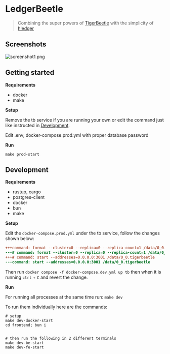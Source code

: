 # LedgerBeetle

> Combining the super powers of [TigerBeetle](https://tigerbeetle.com/) with the simplicity of [hledger](https://hledger.org/)

## Screenshots

![screenshot1.png](https://s6.imgcdn.dev/YhRft0.png)

## Getting started

**Requirements**

- docker
- make

**Setup**

Remove the tb service if you are running your own or edit the command just like instructed in [Development](#development).

Edit .env, docker-compose.prod.yml with proper database password

**Run**

```
make prod-start
```

## Development

**Requirements**

- rustup, cargo
- postgres-client
- docker
- bun
- make

**Setup**

Edit the `docker-compose.prod.yml` under the tb service, follow the changes shown below:

```diff
+++command: format --cluster=0 --replica=0 --replica-count=1 /data/0_0.tigerbeetle
---# command: format --cluster=0 --replica=0 --replica-count=1 /data/0_0.tigerbeetle
+++# command: start --addresses=0.0.0.0:3001 /data/0_0.tigerbeetle
---command: start --addresses=0.0.0.0:3001 /data/0_0.tigerbeetle
```

Then run `docker compose -f docker-compose.dev.yml up tb` then when it is running `ctrl` + `C` and revert the change.

**Run**

For running all processes at the same time run: `make dev`

To run them individually here are the commands:

```
# setup
make dev-docker-start
cd frontend; bun i


# then run the following in 2 different terminals
make dev-be-start
make dev-fe-start
```
